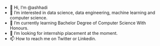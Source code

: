 - 👋 Hi, I’m @ashhadi
- 👀 I’m interested in data science, data engineering, machine learning and computer science.
- 🌱 I’m currently learning Bachelor Degree of Computer Science With Honours.
- 💞️ I’m looking for internship placement at the moment.
- 📫 How to reach me on Twitter or Linkedin.

<!---
ashhadi/ashhadi is a ✨ special ✨ repository because its `README.md` (this file) appears on your GitHub profile.
You can click the Preview link to take a look at your changes.
--->
